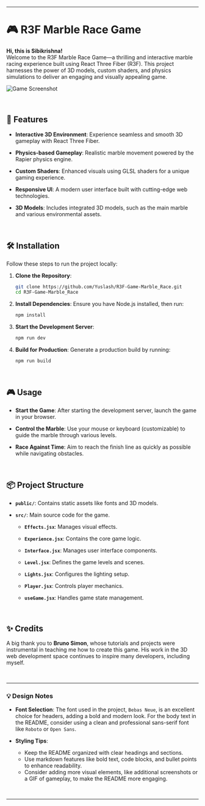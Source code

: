 

---

# 🎮 R3F Marble Race Game

**Hi, this is Sibikrishna!**  
Welcome to the R3F Marble Race Game—a thrilling and interactive marble racing experience built using React Three Fiber (R3F). This project harnesses the power of 3D models, custom shaders, and physics simulations to deliver an engaging and visually appealing game.

![Game Screenshot](./public/screenshot.png) <!-- Add your game screenshot here -->

<br />

## 🚀 Features

- **Interactive 3D Environment**: Experience seamless and smooth 3D gameplay with React Three Fiber.

- **Physics-based Gameplay**: Realistic marble movement powered by the Rapier physics engine.

- **Custom Shaders**: Enhanced visuals using GLSL shaders for a unique gaming experience.

- **Responsive UI**: A modern user interface built with cutting-edge web technologies.

- **3D Models**: Includes integrated 3D models, such as the main marble and various environmental assets.

<br />

## 🛠️ Installation

Follow these steps to run the project locally:

1. **Clone the Repository**:
   ```bash
   git clone https://github.com/Yuslash/R3F-Game-Marble_Race.git
   cd R3F-Game-Marble_Race
   ```

2. **Install Dependencies**:
   Ensure you have Node.js installed, then run:
   ```bash
   npm install
   ```

3. **Start the Development Server**:
   ```bash
   npm run dev
   ```

4. **Build for Production**:
   Generate a production build by running:
   ```bash
   npm run build
   ```

<br />

## 🎮 Usage

- **Start the Game**: After starting the development server, launch the game in your browser.

- **Control the Marble**: Use your mouse or keyboard (customizable) to guide the marble through various levels.

- **Race Against Time**: Aim to reach the finish line as quickly as possible while navigating obstacles.

<br />

## 📦 Project Structure

- **`public/`**: Contains static assets like fonts and 3D models.

- **`src/`**: Main source code for the game.

  - **`Effects.jsx`**: Manages visual effects.

  - **`Experience.jsx`**: Contains the core game logic.

  - **`Interface.jsx`**: Manages user interface components.

  - **`Level.jsx`**: Defines the game levels and scenes.

  - **`Lights.jsx`**: Configures the lighting setup.

  - **`Player.jsx`**: Controls player mechanics.

  - **`useGame.jsx`**: Handles game state management.

<br />

## ✨ Credits

A big thank you to **Bruno Simon**, whose tutorials and projects were instrumental in teaching me how to create this game. His work in the 3D web development space continues to inspire many developers, including myself.

<br />

---

### 💡 Design Notes

- **Font Selection**: The font used in the project, `Bebas Neue`, is an excellent choice for headers, adding a bold and modern look. For the body text in the README, consider using a clean and professional sans-serif font like `Roboto` or `Open Sans`.

- **Styling Tips**: 
  - Keep the README organized with clear headings and sections.
  - Use markdown features like bold text, code blocks, and bullet points to enhance readability.
  - Consider adding more visual elements, like additional screenshots or a GIF of gameplay, to make the README more engaging.

<br />

---

